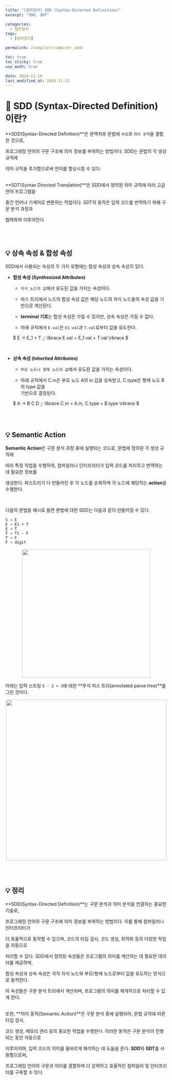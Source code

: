 ```yaml
---
title: "[컴파일러] SDD (Syntax-Directed Definition)"
excerpt: "SDD, SDT"

categories:
  - 컴파일러
tags:
  - [컴파일러]

permalink: /compiler/compiler_sdd/

toc: true
toc_sticky: true
use_math: true

date: 2024-11-18
last_modified_at: 2024-11-22
---
```


# 👑 SDD (Syntax-Directed Definition) 이란?

**SDD(Syntax-Directed Definition)**은 문맥자유 문법에 `속성`과 `의미 규칙`을 결합한 것으로, <br>

프로그래밍 언어의 구문 구조에 의미 정보를 부여하는 방법이다. SDD는 문법의 각 생성 규칙에 <br>

의미 규칙을 추가함으로써 언어를 향상시킬 수 있다. <br><br>

**SDT(Syntax Directed Translation)**은 SDD에서 정의된 의미 규칙에 따라 고급 언어 프로그램을 <br>

중간 언어나 기계어로 변환하는 작업이다. SDT의 동작은 입력 코드를 번역하기 위해 구문 분석 과정과 <br>

협력하여 이루어진다.

<br><br>

## 💡 상속 속성 & 합성 속성

SDD에서 사용되는 속성의 두 가지 유형에는 합성 속성과 상속 속성이 있다.

- **합성 속성 (Synthesized Attributes)**

  + `자식 노드의 값`에서 유도된 값을 가지는 속성이다.

  + 파스 트리에서 노드의 합성 속성 값은 해당 노드의 자식 노드들의 속성 값을 기반으로 계산된다.

  + **terminal 기호**는 합성 속성은 가질 수 있지만, 상속 속성은 가질 수 없다.

  + 아래 규칙에서 `E.val`은 `E1.val`과 `T.val`로부터 값을 유도한다.

  $ E → E_1 + T \;\; \lbrace E.val = E_1.val + T.val \rbrace $

<br>

- **상속 속성 (Inherited Attributes)**

  + `부모 노드나 형제 노드의 값`에서 유도된 값을 가지는 속성이다.

  + 아래 규칙에서 C.in은 부모 노드 A의 in 값을 상속받고, C.type은 형제 노드 B의 type 값을 <br>
    기반으로 결정된다.

  $ A → B C D \;\; \lbrace C.in = A.in, C.type = B.type \rbrace $  

<br><br>

## 💡 Semantic Action

**Semantic Action**은 구문 분석 과정 중에 실행되는 코드로, 문법에 정의된 각 생성 규칙에 <br>

따라 특정 작업을 수행하여, 컴파일러나 인터프리터가 입력 코드를 처리하고 번역하는 데 필요한 정보를 <br>

생성한다. 파스트리가 다 만들어진 후 각 노드를 순회하며 각 노드에 해당하는 **action**을 수행한다.

<br>

다음의 문법을 예시로 들면 문법에 대한 SDD는 다음과 같이 만들어질 수 있다.

```
S → E
E → E1 + T
E → T
T → T1 - F
T → F
F → digit
```

<center><img src="https://github.com/user-attachments/assets/4bb68cbc-c984-4c25-9c89-12bd464e5549" width="400"></center>

아래는 입력 스트링 `5 - 2 + 3`에 대한 **주석 파스 트리(annotated parse tree)**를 그린 것이다.

<center><img src="https://github.com/user-attachments/assets/982b00c9-bc2d-4e08-8a9e-3584cb4f6dfc" width="500"></center>

<br><br>

## 💡 정리

**SDD(Syntax-Directed Definition)**는 구문 분석과 의미 분석을 연결하는 중요한 기술로, <br>

프로그래밍 언어의 구문 구조에 의미 정보를 부여하는 방법이다. 이를 통해 컴파일러나 인터프리터가 <br>

더 효율적으로 동작할 수 있으며, 코드의 타입 검사, 코드 생성, 최적화 등의 다양한 작업을 자동으로 <br>

처리할 수 있다. SDD에서 정의된 속성들은 프로그램의 의미를 계산하는 데 필요한 데이터를 제공하며, <br>

합성 속성과 상속 속성은 각각 자식 노드와 부모/형제 노드로부터 값을 유도하는 방식으로 동작한다. <br>

이 속성들은 구문 분석 트리에서 계산되며, 프로그램의 의미를 체계적으로 처리할 수 있게 한다. <br><br>

또한, **의미 동작(Semantic Action)**은 구문 분석 중에 실행되어, 문법 규칙에 따른 타입 검사, <br>

코드 생성, 메모리 관리 등의 중요한 작업을 수행한다. 이러한 동작은 구문 분석이 진행되는 동안 자동으로 <br>

이루어지며, 입력 코드의 의미를 올바르게 해석하는 데 도움을 준다. **SDD**와 **SDT**를 사용함으로써, <br>

프로그래밍 언어의 구문과 의미를 결합하여 더 강력하고 효율적인 컴파일러 및 인터프리터를 구축할 수 있다.

